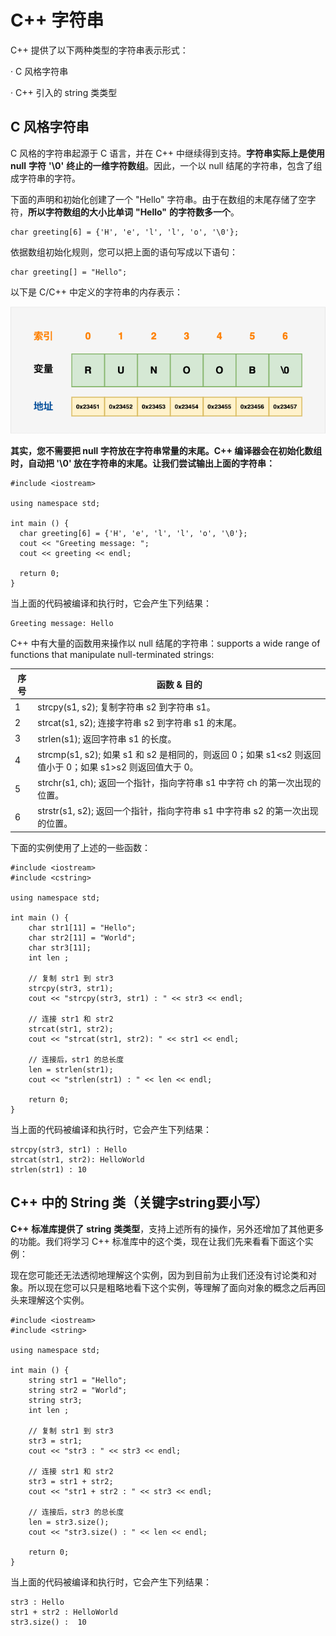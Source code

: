 # C++ 字符串

  C++ 提供了以下两种类型的字符串表示形式：

·    C 风格字符串

·    C++ 引入的 string 类类型

## C 风格字符串

C 风格的字符串起源于 C 语言，并在 C++ 中继续得到支持。**字符串实际上是使用** **null** **字符** **'\0'** **终止的一维字符数组**。因此，一个以 null 结尾的字符串，包含了组成字符串的字符。

下面的声明和初始化创建了一个 "Hello" 字符串。由于在数组的末尾存储了空字符，**所以字符数组的大小比单词** **"Hello"** **的字符数多一个**。

```
char greeting[6] = {'H', 'e', 'l', 'l', 'o', '\0'};
```

依据数组初始化规则，您可以把上面的语句写成以下语句：

```
char greeting[] = "Hello";
```

以下是 C/C++ 中定义的字符串的内存表示：

![C/C++ 中的字符串表示](img/c-strings-2020-12-21.png)    

**其实，您不需要把 null 字符放在字符串常量的末尾。C++ 编译器会在初始化数组时，自动把 '\0' 放在字符串的末尾。让我们尝试输出上面的字符串：**

```
#include <iostream> 

using namespace std; 

int main () { 
  char greeting[6] = {'H', 'e', 'l', 'l', 'o', '\0'}; 
  cout << "Greeting message: "; 
  cout << greeting << endl; 

  return 0; 
}
```

当上面的代码被编译和执行时，它会产生下列结果：

```
Greeting message: Hello
```

C++ 中有大量的函数用来操作以 null 结尾的字符串：supports a wide range of functions that manipulate null-terminated strings:

| **序号** | **函数** **&** **目的**                                      |
| -------- | ------------------------------------------------------------ |
| 1        | strcpy(s1,  s2);   复制字符串 s2 到字符串 s1。               |
| 2        | strcat(s1, s2);   连接字符串 s2 到字符串 s1 的末尾。         |
| 3        | strlen(s1);   返回字符串 s1 的长度。                         |
| 4        | strcmp(s1, s2);   如果 s1 和 s2 是相同的，则返回 0；如果 s1<s2 则返回值小于 0；如果 s1>s2 则返回值大于 0。 |
| 5        | strchr(s1, ch);   返回一个指针，指向字符串 s1 中字符 ch 的第一次出现的位置。 |
| 6        | strstr(s1, s2);   返回一个指针，指向字符串 s1 中字符串 s2 的第一次出现的位置。 |

下面的实例使用了上述的一些函数：

```
#include <iostream> 
#include <cstring> 

using namespace std; 

int main () { 
    char str1[11] = "Hello"; 
    char str2[11] = "World"; 
    char str3[11]; 
    int len ; 

    // 复制 str1 到 str3 
    strcpy(str3, str1); 
    cout << "strcpy(str3, str1) : " << str3 << endl;

    // 连接 str1 和 str2 
    strcat(str1, str2); 
    cout << "strcat(str1, str2): " << str1 << endl; 

    // 连接后，str1 的总长度 
    len = strlen(str1); 
    cout << "strlen(str1) : " << len << endl; 

    return 0; 
}
```

当上面的代码被编译和执行时，它会产生下列结果：

```
strcpy(str3, str1) : Hello
strcat(str1, str2): HelloWorld
strlen(str1) : 10
```

## C++ 中的 String 类（关键字string要小写）

**C++** **标准库提供了** **string** **类类型**，支持上述所有的操作，另外还增加了其他更多的功能。我们将学习 C++ 标准库中的这个类，现在让我们先来看看下面这个实例：

现在您可能还无法透彻地理解这个实例，因为到目前为止我们还没有讨论类和对象。所以现在您可以只是粗略地看下这个实例，等理解了面向对象的概念之后再回头来理解这个实例。

```
#include <iostream> 
#include <string> 

using namespace std; 

int main () { 
    string str1 = "Hello"; 
    string str2 = "World"; 
    string str3; 
    int len ; 
    
    // 复制 str1 到 str3 
    str3 = str1;
    cout << "str3 : " << str3 << endl; 

    // 连接 str1 和 str2 
    str3 = str1 + str2;
    cout << "str1 + str2 : " << str3 << endl; 

    // 连接后，str3 的总长度 
    len = str3.size(); 
    cout << "str3.size() : " << len << endl; 

    return 0; 
}
```

  当上面的代码被编译和执行时，它会产生下列结果：

```
str3 : Hello
str1 + str2 : HelloWorld
str3.size() :  10
```